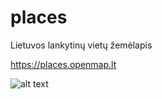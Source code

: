 # places
Lietuvos lankytinų vietų žemėlapis

https://places.openmap.lt

![alt text](https://places.openmap.lt/places_screenshot.png)
